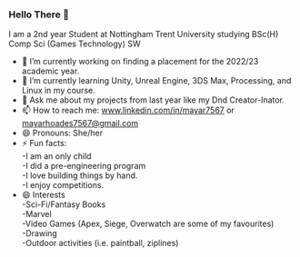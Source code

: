 ### Hello There 👋
I am a 2nd year Student at Nottingham Trent University studying BSc(H) Comp Sci (Games Technology) SW
- 🔭 I’m currently working on finding a placement for the 2022/23 academic year.
- 🌱 I’m currently learning Unity, Unreal Engine, 3DS Max, Processing, and Linux in my course.
- 💬 Ask me about my projects from last year like my Dnd Creator-Inator.
- 📫 How to reach me: www.linkedin.com/in/mayar7567 or mayarhoades7567@gmail.com
- 😄 Pronouns: She/her        
- ⚡ Fun facts:
        </br>-I am an only child
        </br>-I did a pre-engineering program
        </br>-I love building things by hand.
        </br>-I enjoy competitions.</br>
- 😄 Interests
        </br>-Sci-Fi/Fantasy Books
        </br>-Marvel
        </br>-Video Games (Apex, Siege, Overwatch are some of my favourites)
        </br>-Drawing
        </br>-Outdoor activities (i.e. paintball, ziplines)
<!--
**MayaR7567/MayaR7567** is a ✨ _special_ ✨ repository because its `README.md` (this file) appears on your GitHub profile.

Here are some ideas to get you started:

- 🔭 I’m currently working on ...
- 🌱 I’m currently learning ...
- 👯 I’m looking to collaborate on ...
- 🤔 I’m looking for help with ...
- 💬 Ask me about ...
- 📫 How to reach me: ...
- 😄 Pronouns: ...
- ⚡ Fun fact: ...
-->
